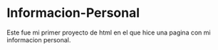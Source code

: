 # Informacion-Personal
 Este fue mi primer proyecto de html en el que hice una pagina con mi informacion personal.
